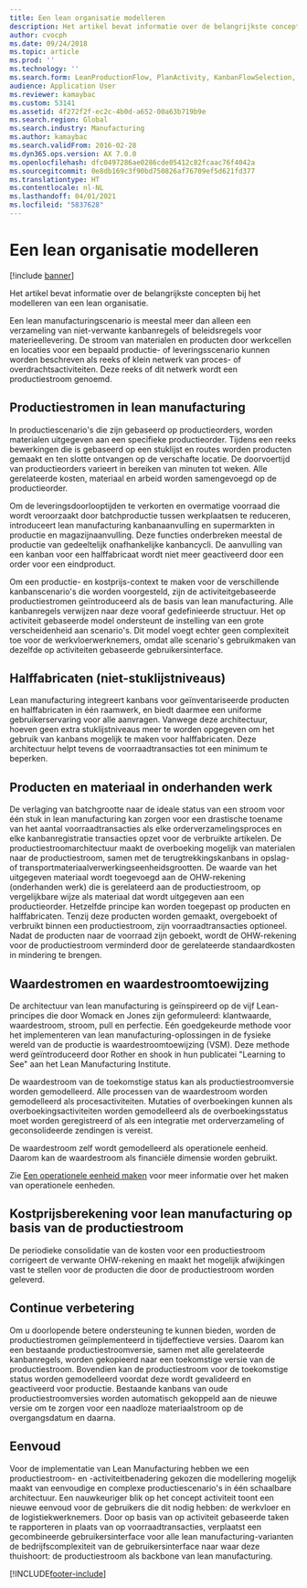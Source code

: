 ```yaml
---
title: Een lean organisatie modelleren
description: Het artikel bevat informatie over de belangrijkste concepten bij het modelleren van een lean organisatie.
author: cvocph
ms.date: 09/24/2018
ms.topic: article
ms.prod: ''
ms.technology: ''
ms.search.form: LeanProductionFlow, PlanActivity, KanbanFlowSelection, KanbanFlow
audience: Application User
ms.reviewer: kamaybac
ms.custom: 53141
ms.assetid: 4f272f2f-ec2c-4b0d-a652-00a63b719b9e
ms.search.region: Global
ms.search.industry: Manufacturing
ms.author: kamaybac
ms.search.validFrom: 2016-02-28
ms.dyn365.ops.version: AX 7.0.0
ms.openlocfilehash: dfc0497286ae0286cde05412c82fcaac76f4042a
ms.sourcegitcommit: 0e8db169c3f90bd750826af76709ef5d621fd377
ms.translationtype: HT
ms.contentlocale: nl-NL
ms.lasthandoff: 04/01/2021
ms.locfileid: "5837628"
---
```

# <a name="modeling-a-lean-organization"></a>Een lean organisatie modelleren

[!include [banner](../includes/banner.md)]

Het artikel bevat informatie over de belangrijkste concepten bij het modelleren van een lean organisatie. 

Een lean manufacturingscenario is meestal meer dan alleen een verzameling van niet-verwante kanbanregels of beleidsregels voor materieellevering. De stroom van materialen en producten door werkcellen en locaties voor een bepaald productie- of leveringsscenario kunnen worden beschreven als reeks of klein netwerk van proces- of overdrachtsactiviteiten. Deze reeks of dit netwerk wordt een productiestroom genoemd.

## <a name="production-flows-in-lean-manufacturing"></a>Productiestromen in lean manufacturing
In productiescenario's die zijn gebaseerd op productieorders, worden materialen uitgegeven aan een specifieke productieorder. Tijdens een reeks bewerkingen die is gebaseerd op een stuklijst en routes worden producten gemaakt en ten slotte ontvangen op de verschafte locatie. De doorvoertijd van productieorders varieert in bereiken van minuten tot weken. Alle gerelateerde kosten, materiaal en arbeid worden samengevoegd op de productieorder. 

Om de leveringsdoorlooptijden te verkorten en overmatige voorraad die wordt veroorzaakt door batchproductie tussen werkplaatsen te reduceren, introduceert lean manufacturing kanbanaanvulling en supermarkten in productie en magazijnaanvulling. Deze functies onderbreken meestal de productie van gedeeltelijk onafhankelijke kanbancycli. De aanvulling van een kanban voor een halffabricaat wordt niet meer geactiveerd door een order voor een eindproduct. 

Om een productie- en kostprijs-context te maken voor de verschillende kanbanscenario's die worden voorgesteld, zijn de activiteitgebaseerde productiestromen geïntroduceerd als de basis van lean manufacturing. Alle kanbanregels verwijzen naar deze vooraf gedefinieerde structuur. Het op activiteit gebaseerde model ondersteunt de instelling van een grote verscheidenheid aan scenario's. Dit model voegt echter geen complexiteit toe voor de werkvloerwerknemers, omdat alle scenario's gebruikmaken van dezelfde op activiteiten gebaseerde gebruikersinterface.

## <a name="semi-finished-products-non-bom-levels"></a>Halffabricaten (niet-stuklijstniveaus)
Lean manufacturing integreert kanbans voor geïnventariseerde producten en halffabricaten in één raamwerk, en biedt daarmee een uniforme gebruikerservaring voor alle aanvragen. Vanwege deze architectuur, hoeven geen extra stuklijstniveaus meer te worden opgegeven om het gebruik van kanbans mogelijk te maken voor halffabricaten. Deze architectuur helpt tevens de voorraadtransacties tot een minimum te beperken.

## <a name="products-and-material-in-work-in-progress"></a>Producten en materiaal in onderhanden werk
De verlaging van batchgrootte naar de ideale status van een stroom voor één stuk in lean manufacturing kan zorgen voor een drastische toename van het aantal voorraadtransacties als elke orderverzamelingsproces en elke kanbanregistratie transacties opzet voor de verbruikte artikelen. De productiestroomarchitectuur maakt de overboeking mogelijk van materialen naar de productiestroom, samen met de terugtrekkingskanbans in opslag- of transportmateriaalverwerkingseenheidsgrootten. De waarde van het uitgegeven materiaal wordt toegevoegd aan de OHW-rekening (onderhanden werk) die is gerelateerd aan de productiestroom, op vergelijkbare wijze als materiaal dat wordt uitgegeven aan een productieorder. Hetzelfde principe kan worden toegepast op producten en halffabricaten. Tenzij deze producten worden gemaakt, overgeboekt of verbruikt binnen een productiestroom, zijn voorraadtransacties optioneel. Nadat de producten naar de voorraad zijn geboekt, wordt de OHW-rekening voor de productiestroom verminderd door de gerelateerde standaardkosten in mindering te brengen.

## <a name="value-streams-and-value-stream-mapping"></a>Waardestromen en waardestroomtoewijzing
De architectuur van lean manufacturing is geïnspireerd op de vijf Lean-principes die door Womack en Jones zijn geformuleerd: klantwaarde, waardestroom, stroom, pull en perfectie. Eén goedgekeurde methode voor het implementeren van lean manufacturing-oplossingen in de fysieke wereld van de productie is waardestroomtoewijzing (VSM). Deze methode werd geïntroduceerd door Rother en shook in hun publicatei "Learning to See" aan het Lean Manufacturing Institute. 

De waardestroom van de toekomstige status kan als productiestroomversie worden gemodelleerd. Alle processen van de waardestroom worden gemodelleerd als procesactiviteiten. Mutaties of overboekingen kunnen als overboekingsactiviteiten worden gemodelleerd als de overboekingsstatus moet worden geregistreerd of als een integratie met orderverzameling of geconsolideerde zendingen is vereist. 

De waardestroom zelf wordt gemodelleerd als operationele eenheid. Daarom kan de waardestroom als financiële dimensie worden gebruikt.

Zie [Een operationele eenheid maken](../../fin-and-ops/organization-administration/tasks/create-operating-unit.md) voor meer informatie over het maken van operationele eenheden.

## <a name="costing-for-lean-manufacturing-based-on-the-production-flow"></a>Kostprijsberekening voor lean manufacturing op basis van de productiestroom
De periodieke consolidatie van de kosten voor een productiestroom corrigeert de verwante OHW-rekening en maakt het mogelijk afwijkingen vast te stellen voor de producten die door de productiestroom worden geleverd.

## <a name="continuous-improvement"></a>Continue verbetering
Om u doorlopende betere ondersteuning te kunnen bieden, worden de productiestromen geïmplementeerd in tijdeffectieve versies. Daarom kan een bestaande productiestroomversie, samen met alle gerelateerde kanbanregels, worden gekopieerd naar een toekomstige versie van de productiestroom. Bovendien kan de productiestroom voor de toekomstige status worden gemodelleerd voordat deze wordt gevalideerd en geactiveerd voor productie. Bestaande kanbans van oude productiestroomversies worden automatisch gekoppeld aan de nieuwe versie om te zorgen voor een naadloze materiaalstroom op de overgangsdatum en daarna.

## <a name="simplicity"></a>Eenvoud
Voor de implementatie van Lean Manufacturing hebben we een productiestroom- en -activiteitbenadering gekozen die modellering mogelijk maakt van eenvoudige en complexe productiescenario's in één schaalbare architectuur. Een nauwkeuriger blik op het concept activiteit toont een nieuwe eenvoud voor de gebruikers die dit nodig hebben: de werkvloer en de logistiekwerknemers. Door op basis van op activiteit gebaseerde taken te rapporteren in plaats van op voorraadtransacties, verplaatst een gecombineerde gebruikersinterface voor alle lean manufacturing-varianten de bedrijfscomplexiteit van de gebruikersinterface naar waar deze thuishoort: de productiestroom als backbone van lean manufacturing.





[!INCLUDE[footer-include](../../includes/footer-banner.md)]